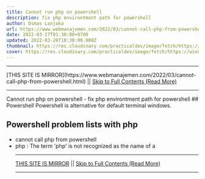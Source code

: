 ```yaml
---
title: Cannot run php on powershell
description: fix php environtment path for powershell
author: Dimas Lanjaka
url: https://www.webmanajemen.com/2022/03/cannot-call-php-from-powershell.html
date: 2022-03-27T01:30:00+0700
updated: 2022-03-26T18:30:00.000Z
thumbnail: https://res.cloudinary.com/practicaldev/image/fetch/https://windowstect.com/wp-content/uploads/2021/05/image-80.png
cover: https://res.cloudinary.com/practicaldev/image/fetch/https://windowstect.com/wp-content/uploads/2021/05/image-80.png
---
```


<hr/> [THIS SITE IS MIRROR](https://www.webmanajemen.com/2022/03/cannot-call-php-from-powershell.html) || <a href="https://www.webmanajemen.com/2022/03/cannot-call-php-from-powershell.html" rel="follow" class="button" id="read-more">Skip to Full Contents (Read More)</a> <hr/> Cannot run php on powershell - fix php environtment path for powershell ## Powershell
Powershell is alternative for default terminal windows.

## Powershell problem lists with php
- cannot call php from powershell
- php : The term 'php' is not recognized as the name of a  <hr/> [THIS SITE IS MIRROR](https://www.webmanajemen.com/2022/03/cannot-call-php-from-powershell.html) || <a href="https://www.webmanajemen.com/2022/03/cannot-call-php-from-powershell.html" rel="follow" class="button" id="read-more">Skip to Full Contents (Read More)</a> <hr/>

<script>
    if (location.host.includes('dimaslanjaka12')) {
      location.replace('https://www.webmanajemen.com/2022/03/cannot-call-php-from-powershell.html');
    }
  </script>